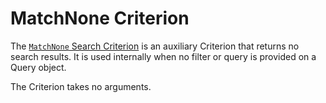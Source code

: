 # MatchNone Criterion

The [`MatchNone` Search Criterion](https://github.com/ezsystems/ezpublish-kernel/blob/v7.5.6/eZ/Publish/API/Repository/Values/Content/Query/Criterion/MatchNone.php)
is an auxiliary Criterion that returns no search results.
It is used internally when no filter or query is provided on a Query object.

The Criterion takes no arguments.
